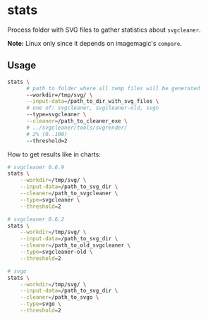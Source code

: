 # stats

Process folder with SVG files to gather statistics about `svgcleaner`.

**Note:** Linux only since it depends on imagemagic's `compare`.

## Usage

```bash
stats \
      # path to folder where all temp files will be generated
      --workdir=/tmp/svg/ \
      --input-data=/path_to_dir_with_svg_files \
      # one of: svgcleaner, svgcleaner-old, svgo
      --type=svgcleaner \
      --cleaner=/path_to_cleaner_exe \
      # ../svgcleaner/tools/svgrender/
      # 2% (0..100)
      --threshold=2
```

How to get results like in charts:
```bash
# svgcleaner 0.6.9
stats \
    --workdir=/tmp/svg/ \
    --input-data=/path_to_svg_dir \
    --cleaner=/path_to_svgcleaner \
    --type=svgcleaner \
    --threshold=2

# svgcleaner 0.6.2
stats \
    --workdir=/tmp/svg/ \
    --input-data=/path_to_svg_dir \
    --cleaner=/path_to_old_svgcleaner \
    --type=svgcleaner-old \
    --threshold=2

# svgo
stats \
    --workdir=/tmp/svg/ \
    --input-data=/path_to_svg_dir \
    --cleaner=/path_to_svgo \
    --type=svgo \
    --threshold=2
```
